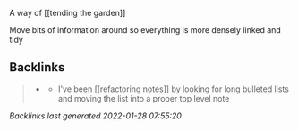 A way of [[tending the garden]]

Move bits of information around so everything is more densely linked and tidy



## Backlinks

> - [](2021-01-11.md)
>   - I've been [[refactoring notes]] by looking for long bulleted lists and moving the list into a proper top level note

_Backlinks last generated 2022-01-28 07:55:20_
